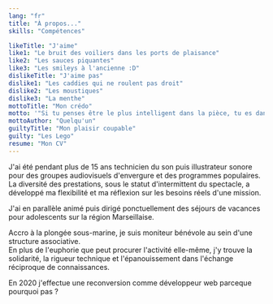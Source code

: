 ```yaml
---
lang: "fr"
title: "À propos..."
skills: "Compétences"

likeTitle: "J'aime"
like1: "Le bruit des voiliers dans les ports de plaisance"
like2: "Les sauces piquantes"
like3: "Les smileys à l'ancienne :D"
dislikeTitle: "J'aime pas"
dislike1: "Les caddies qui ne roulent pas droit"
dislike2: "Les moustiques"
dislike3: "La menthe"
mottoTitle: "Mon crédo"
motto: '"Si tu penses être le plus intelligent dans la pièce, tu es dans la mauvaise pièce."'
mottoAuthor: "Quelqu'un"
guiltyTitle: "Mon plaisir coupable"
guilty: "Les Lego"
resume: "Mon CV"
---
```


J'ai été pendant plus de 15 ans technicien du son puis illustrateur sonore pour des groupes audiovisuels d'envergure et des programmes populaires.  
La diversité des prestations, sous le statut d'intermittent du spectacle, a développé ma flexibilité et ma réflexion sur les besoins réels d'une mission.

J'ai en parallèle animé puis dirigé ponctuellement des séjours de vacances pour adolescents sur la région Marseillaise.

Accro à la plongée sous-marine, je suis moniteur bénévole au sein d'une structure associative.  
En plus de l'euphorie que peut procurer l'activité elle-même, j'y trouve la solidarité, la rigueur technique et l'épanouissement dans l'échange réciproque de connaissances.

En 2020 j'effectue une reconversion comme développeur web parceque pourquoi pas ?
